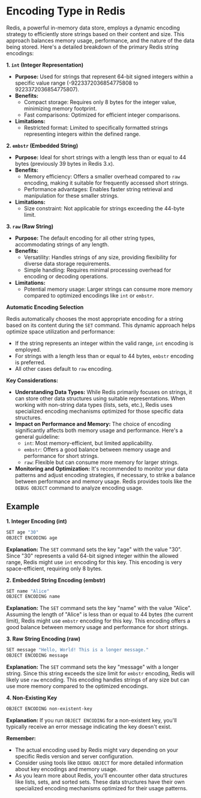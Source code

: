 # Encoding Type in Redis
Redis, a powerful in-memory data store, employs a dynamic encoding strategy to efficiently store strings based on their content and size. This approach balances memory usage, performance, and the nature of the data being stored. Here's a detailed breakdown of the primary Redis string encodings:

**1. `int` (Integer Representation)**

* **Purpose:** Used for strings that represent 64-bit signed integers within a specific value range (-9223372036854775808 to 9223372036854775807).
* **Benefits:**
    * Compact storage: Requires only 8 bytes for the integer value, minimizing memory footprint.
    * Fast comparisons: Optimized for efficient integer comparisons.
* **Limitations:**
    * Restricted format: Limited to specifically formatted strings representing integers within the defined range.

**2. `embstr` (Embedded String)**

* **Purpose:** Ideal for short strings with a length less than or equal to 44 bytes (previously 39 bytes in Redis 3.x).
* **Benefits:**
    * Memory efficiency: Offers a smaller overhead compared to `raw` encoding, making it suitable for frequently accessed short strings.
    * Performance advantages: Enables faster string retrieval and manipulation for these smaller strings.
* **Limitations:**
    * Size constraint: Not applicable for strings exceeding the 44-byte limit.

**3. `raw` (Raw String)**

* **Purpose:** The default encoding for all other string types, accommodating strings of any length.
* **Benefits:**
    * Versatility: Handles strings of any size, providing flexibility for diverse data storage requirements.
    * Simple handling: Requires minimal processing overhead for encoding or decoding operations.
* **Limitations:**
    * Potential memory usage: Larger strings can consume more memory compared to optimized encodings like `int` or `embstr`.

**Automatic Encoding Selection**

Redis automatically chooses the most appropriate encoding for a string based on its content during the `SET` command. This dynamic approach helps optimize space utilization and performance:

* If the string represents an integer within the valid range, `int` encoding is employed.
* For strings with a length less than or equal to 44 bytes, `embstr` encoding is preferred.
* All other cases default to `raw` encoding.

**Key Considerations:**

* **Understanding Data Types:** While Redis primarily focuses on strings, it can store other data structures using suitable representations. When working with non-string data types (lists, sets, etc.), Redis uses specialized encoding mechanisms optimized for those specific data structures.
* **Impact on Performance and Memory:** The choice of encoding significantly affects both memory usage and performance. Here's a general guideline:
    * `int`: Most memory-efficient, but limited applicability.
    * `embstr`: Offers a good balance between memory usage and performance for short strings.
    * `raw`: Flexible but can consume more memory for larger strings.
* **Monitoring and Optimization:** It's recommended to monitor your data patterns and adjust encoding strategies, if necessary, to strike a balance between performance and memory usage. Redis provides tools like the `DEBUG OBJECT` command to analyze encoding usage.

## Example 
**1. Integer Encoding (int)**

```bash
SET age "30"
OBJECT ENCODING age
```

**Explanation:** The `SET` command sets the key "age" with the value "30". Since "30" represents a valid 64-bit signed integer within the allowed range, Redis might use `int` encoding for this key. This encoding is very space-efficient, requiring only 8 bytes.

**2. Embedded String Encoding (embstr)**

```bash
SET name "Alice"
OBJECT ENCODING name
```

**Explanation:** The `SET` command sets the key "name" with the value "Alice". Assuming the length of "Alice" is less than or equal to 44 bytes (the current limit), Redis might use `embstr` encoding for this key. This encoding offers a good balance between memory usage and performance for short strings.

**3. Raw String Encoding (raw)**

```bash
SET message "Hello, World! This is a longer message."
OBJECT ENCODING message
```

**Explanation:** The `SET` command sets the key "message" with a longer string. Since this string exceeds the size limit for `embstr` encoding, Redis will likely use `raw` encoding. This encoding handles strings of any size but can use more memory compared to the optimized encodings.

**4. Non-Existing Key**

```bash
OBJECT ENCODING non-existent-key
```

**Explanation:** If you run `OBJECT ENCODING` for a non-existent key, you'll typically receive an error message indicating the key doesn't exist.

**Remember:**

* The actual encoding used by Redis might vary depending on your specific Redis version and server configuration.
* Consider using tools like `DEBUG OBJECT` for more detailed information about key encodings and memory usage.
* As you learn more about Redis, you'll encounter other data structures like lists, sets, and sorted sets. These data structures have their own specialized encoding mechanisms optimized for their usage patterns.
